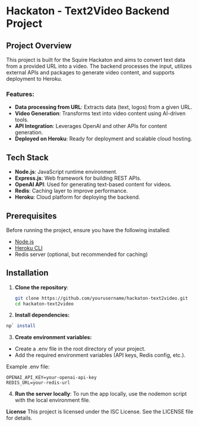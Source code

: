 # Hackaton - Text2Video Backend Project

## Project Overview
This project is built for the Squire Hackaton and aims to convert text data from a provided URL into a video. The backend processes the input, utilizes external APIs and packages to generate video content, and supports deployment to Heroku.

### Features:
- **Data processing from URL**: Extracts data (text, logos) from a given URL.
- **Video Generation**: Transforms text into video content using AI-driven tools.
- **API Integration**: Leverages OpenAI and other APIs for content generation.
- **Deployed on Heroku**: Ready for deployment and scalable cloud hosting.

## Tech Stack
- **Node.js**: JavaScript runtime environment.
- **Express.js**: Web framework for building REST APIs.
- **OpenAI API**: Used for generating text-based content for videos.
- **Redis**: Caching layer to improve performance.
- **Heroku**: Cloud platform for deploying the backend.

## Prerequisites

Before running the project, ensure you have the following installed:
- [Node.js](https://nodejs.org/)
- [Heroku CLI](https://devcenter.heroku.com/articles/heroku-cli)
- Redis server (optional, but recommended for caching)

## Installation

1. **Clone the repository**:
   ```bash
   git clone https://github.com/yourusername/hackaton-text2video.git
   cd hackaton-text2video
   ```


2. **Install dependencies:**

```bash
np` install
```


3. **Create environment variables:**

- Create a .env file in the root directory of your project.
- Add the required environment variables (API keys, Redis config, etc.).

Example .env file:

```env.local
OPENAI_API_KEY=your-openai-api-key
REDIS_URL=your-redis-url
```


4. **Run the server locally**: 
To run the app locally, use the nodemon script with the local environment file.

**License**
This project is licensed under the ISC License. See the LICENSE file for details.



